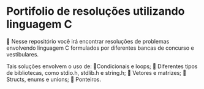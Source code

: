 # Portifolio de resoluções utilizando linguagem C
🔎 Nesse repositório você irá encontrar resoluções de problemas envolvendo linguagem C formulados por diferentes bancas de concurso e vestibulares. 

Tais soluções envolvem o uso de:
🔹Condicionais e loops;
🔹 Diferentes tipos de bibliotecas, como stdio.h, stdlib.h e string.h;
🔹 Vetores e matrizes;
🔹 Structs, enums e unions;
🔹 Ponteiros.
